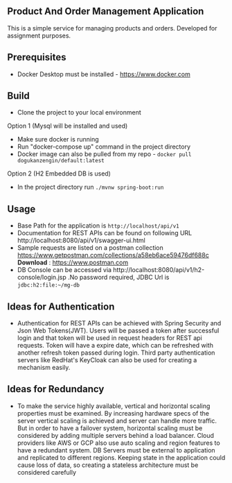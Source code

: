 Product And Order Management Application
----------------------------------------

This is a simple service for managing products and orders. Developed for assignment purposes.

Prerequisites
-------------
- Docker Desktop must be installed -  https://www.docker.com

Build
-----
- Clone the project to your local environment

Option 1 (Mysql will be installed and used)
- Make sure docker is running
- Run "docker-compose up" command in the project directory
- Docker image can also be pulled from my repo - `docker pull dogukanzengin/default:latest`

Option 2 (H2 Embedded DB is used)
- In the project directory run `./mvnw spring-boot:run`

Usage
---------------
- Base Path for the application is `http://localhost/api/v1`
- Documentation for REST APIs can be found on  following URL
        http://localhost:8080/api/v1/swagger-ui.html
- Sample requests are listed on a postman collection
        https://www.getpostman.com/collections/a58eb6ace59476df688c
        __Download__ : https://www.postman.com
- DB Console can be accessed via http://localhost:8080/api/v1/h2-console/login.jsp
    .No password required, JDBC Url is `jdbc:h2:file:~/mg-db`
        
Ideas for Authentication
------------------------
 - Authentication for REST APIs can be achieved with Spring Security and Json Web Tokens(JWT).
 Users will be passed a token after successful login and that token will be used in request headers for
 REST api requests. Token will have a expire date, which can be refreshed with another refresh token passed during login.
 Third party authentication servers like RedHat's KeyCloak can also be used for creating a mechanism easily.
 
Ideas for Redundancy
--------------------
- To make the service highly available, vertical and horizontal scaling properties must be examined.
By increasing hardware specs of the server vertical scaling is achieved and server can handle more traffic.
But in order to have a failover system, horizontal scaling must be considered by adding multiple servers behind a load balancer.
Cloud providers like AWS or GCP also use auto scaling and region features to have a redundant system. DB Servers must be external to application
and replicated to different regions. Keeping state in the application could cause loss of data, so creating a stateless architecture must be considered carefully

 
 
    
